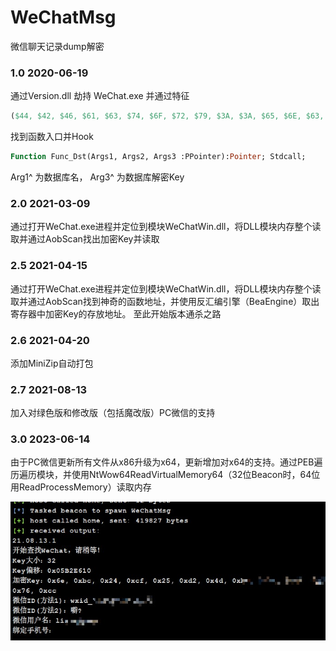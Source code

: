 # WeChatMsg
微信聊天记录dump解密

### 1.0   2020-06-19
  通过Version.dll 劫持 WeChat.exe
  并通过特征 

```pascal
($44, $42, $46, $61, $63, $74, $6F, $72, $79, $3A, $3A, $65, $6E, $63, $72, $79, $70, $74, $44, $42) 
```

 找到函数入口并Hook

```pascal
Function Func_Dst(Args1, Args2, Args3 :PPointer):Pointer; Stdcall;
```

  Arg1^ 为数据库名， Arg3^ 为数据库解密Key

### 2.0   2021-03-09
  通过打开WeChat.exe进程并定位到模块WeChatWin.dll，将DLL模块内存整个读取并通过AobScan找出加密Key并读取

### 2.5   2021-04-15
  通过打开WeChat.exe进程并定位到模块WeChatWin.dll，将DLL模块内存整个读取并通过AobScan找到神奇的函数地址，并使用反汇编引擎（BeaEngine）取出寄存器中加密Key的存放地址。 至此开始版本通杀之路

### 2.6   2021-04-20
  添加MiniZip自动打包

### 2.7   2021-08-13
  加入对绿色版和修改版（包括魔改版）PC微信的支持

### 3.0   2023-06-14

  由于PC微信更新所有文件从x86升级为x64，更新增加对x64的支持。通过PEB遍历遍历模块，并使用NtWow64ReadVirtualMemory64（32位Beacon时，64位用ReadProcessMemory）读取内存

  

![](1.jpg)

